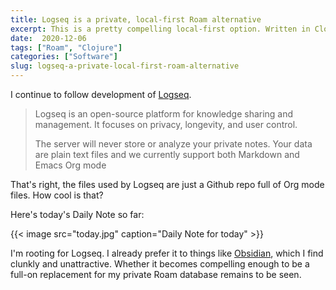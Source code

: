 ```yaml
---
title: Logseq is a private, local-first Roam alternative
excerpt: This is a pretty compelling local-first option. Written in Clojure and feels more Roam-like than, say, Obsidian.
date:  2020-12-06
tags: ["Roam", "Clojure"]
categories: ["Software"]
slug: logseq-a-private-local-first-roam-alternative
---
```


I continue to follow development of [Logseq](https://logseq.com).

> Logseq is an open-source platform for knowledge sharing and management. It focuses on privacy, longevity, and user control.
> 
> The server will never store or analyze your private notes. Your data are plain text files and we currently support both Markdown and Emacs Org mode

That's right, the files used by Logseq are just a Github repo full of Org mode files. How cool is that?

Here's today's Daily Note so far:

{{< image src="today.jpg" caption="Daily Note for today" >}}

I'm rooting for Logseq. I already prefer it to things like [Obsidian](https://obsidian.md), which I find clunkly and unattractive. Whether it becomes compelling enough to be a full-on replacement for my private Roam database remains to be seen.




